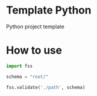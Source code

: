 # Template Python
Python project template

# How to use

```python
import fss

schema = "root/"

fss.validate('./path', schema)

```
